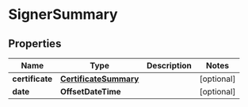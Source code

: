 

# SignerSummary


## Properties

| Name | Type | Description | Notes |
|------------ | ------------- | ------------- | -------------|
|**certificate** | [**CertificateSummary**](CertificateSummary.md) |  |  [optional] |
|**date** | **OffsetDateTime** |  |  [optional] |



